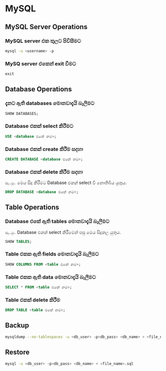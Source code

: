 # MySQL

## MySQL Server Operations

### MySQL server එක තුලට පිවිසීමට
```bash
mysql -u <username> -p
```

### MySQ server එකෙන් exit වීමට
```sql
exit
```

## Database Operations

### දැනට ඇති databases මොනවාදැයි බැලීමට
```sql
SHOW DATABASES;
```

### Database එකක් select කිරීමට
```sql
USE <database එකේ නම>;
```

### Database එකක් create කිරීම සදහා
```sql
CREATE DATABASE <database එකේ නම>;
```

### Database එකක් delete කිරීම සදහා
`සැ.යු.` මෙය සිදු කිරීමට Database එකක් select වී නොතිබිය යුතුය.
```sql
DROP DATABASE <database එකේ නම>;
```

## Table Operations

### Database එකේ ඇති tables මොනවාදැයි බැලීමට
`සැ.යු.` Database එකක් select කිරීමෙන් පසු මෙය සිදුකල යුතුය.
```sql
SHOW TABLES;
```

### Table එකක ඇති fields මොනවාදැයි බැලීමට
```sql
SHOW COLUMNS FROM <table එකේ නම>;
```

### Table එකක ඇති data මොනවාදැයි බැලීමට
```sql
SELECT * FROM <table එකේ නම>;
```

### Table එකක් delete කිරීම
```sql
DROP TABLE <table එකේ නම>;
```

## Backup
```bash
mysqldump --no-tablespaces -u <db_user> -p<db_pass> <db_name> > <file_name>.sql
```

## Restore
```bash
mysql -u <db_user> -p<db_pass> <db_name> < <file_name>.sql
```

